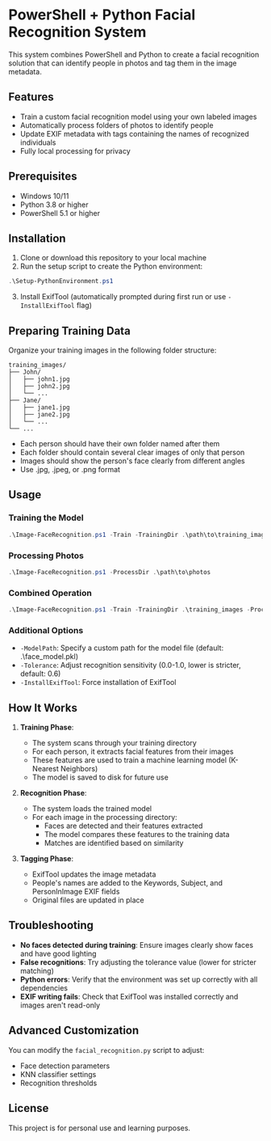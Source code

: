 # PowerShell + Python Facial Recognition System

This system combines PowerShell and Python to create a facial recognition solution that can identify people in photos and tag them in the image metadata.

## Features

- Train a custom facial recognition model using your own labeled images
- Automatically process folders of photos to identify people
- Update EXIF metadata with tags containing the names of recognized individuals
- Fully local processing for privacy

## Prerequisites

- Windows 10/11
- Python 3.8 or higher
- PowerShell 5.1 or higher

## Installation

1. Clone or download this repository to your local machine
2. Run the setup script to create the Python environment:

```powershell
.\Setup-PythonEnvironment.ps1
```

3. Install ExifTool (automatically prompted during first run or use `-InstallExifTool` flag)

## Preparing Training Data

Organize your training images in the following folder structure:

```
training_images/
├── John/
│   ├── john1.jpg
│   ├── john2.jpg
│   └── ...
├── Jane/
│   ├── jane1.jpg
│   ├── jane2.jpg
│   └── ...
└── ...
```

- Each person should have their own folder named after them
- Each folder should contain several clear images of only that person
- Images should show the person's face clearly from different angles
- Use .jpg, .jpeg, or .png format

## Usage

### Training the Model

```powershell
.\Image-FaceRecognition.ps1 -Train -TrainingDir .\path\to\training_images
```

### Processing Photos

```powershell
.\Image-FaceRecognition.ps1 -ProcessDir .\path\to\photos
```

### Combined Operation

```powershell
.\Image-FaceRecognition.ps1 -Train -TrainingDir .\training_images -ProcessDir .\photos_to_process
```

### Additional Options

- `-ModelPath`: Specify a custom path for the model file (default: .\face_model.pkl)
- `-Tolerance`: Adjust recognition sensitivity (0.0-1.0, lower is stricter, default: 0.6)
- `-InstallExifTool`: Force installation of ExifTool

## How It Works

1. **Training Phase**:
   - The system scans through your training directory
   - For each person, it extracts facial features from their images
   - These features are used to train a machine learning model (K-Nearest Neighbors)
   - The model is saved to disk for future use

2. **Recognition Phase**:
   - The system loads the trained model
   - For each image in the processing directory:
     - Faces are detected and their features extracted
     - The model compares these features to the training data
     - Matches are identified based on similarity
   
3. **Tagging Phase**:
   - ExifTool updates the image metadata
   - People's names are added to the Keywords, Subject, and PersonInImage EXIF fields
   - Original files are updated in place

## Troubleshooting

- **No faces detected during training**: Ensure images clearly show faces and have good lighting
- **False recognitions**: Try adjusting the tolerance value (lower for stricter matching)
- **Python errors**: Verify that the environment was set up correctly with all dependencies
- **EXIF writing fails**: Check that ExifTool was installed correctly and images aren't read-only

## Advanced Customization

You can modify the `facial_recognition.py` script to adjust:
- Face detection parameters
- KNN classifier settings
- Recognition thresholds

## License

This project is for personal use and learning purposes.
